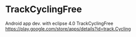 TrackCyclingFree
================
Android app dev. with eclipse 4.0
TrackCyclingFree https://play.google.com/store/apps/details?id=track.Cycling
